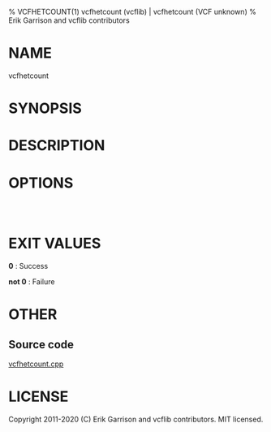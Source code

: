 % VCFHETCOUNT(1) vcfhetcount (vcflib) | vcfhetcount (VCF unknown)
% Erik Garrison and vcflib contributors

# NAME

vcfhetcount

# SYNOPSIS



# DESCRIPTION



# OPTIONS

```



```



# EXIT VALUES

**0**
: Success

**not 0**
: Failure

# OTHER

## Source code

[vcfhetcount.cpp](https://github.com/vcflib/vcflib/blob/master/src/vcfhetcount.cpp)

# LICENSE

Copyright 2011-2020 (C) Erik Garrison and vcflib contributors. MIT licensed.

<!--
  Created with ./scripts/bin2md.rb scripts/bin2md-template.erb
-->
